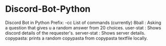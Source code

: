 # Discord-Bot-Python
Discord Bot in Python 
Prefix: -cc <command> <parameters>
List of commands (currently)
8ball <question>: Asking a question that gives u a random answer from 20 choices.
user-stat : Shows discord details of the requester's.
server-stat : Shows server details.
copypasta: prints a random copypasta from copypasta textfile locally.
